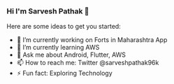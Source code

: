 ### Hi I'm Sarvesh Pathak 👋

Here are some ideas to get you started:

- 🔭 I’m currently working on Forts in Maharashtra App
- 🌱 I’m currently learning AWS 
- 💬 Ask me about Android, Flutter, AWS
- 📫 How to reach me: Twitter @sarveshpathak96k
- ⚡ Fun fact: Exploring Technology


